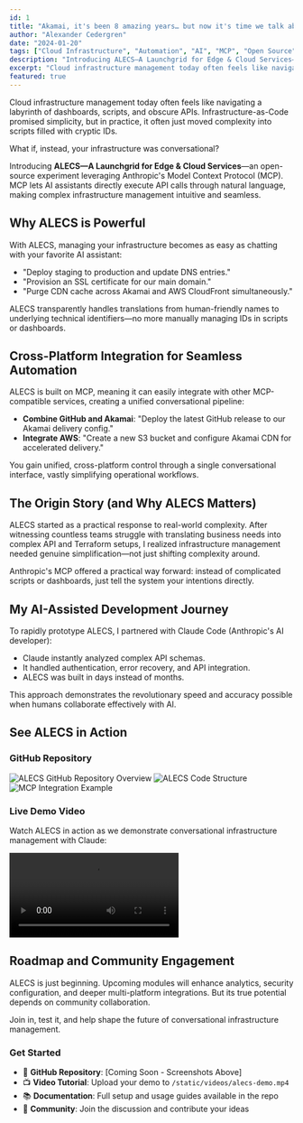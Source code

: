 ```yaml
---
id: 1
title: "Akamai, it's been 8 amazing years… but now it's time we talk about ALECS"
author: "Alexander Cedergren"
date: "2024-01-20"
tags: ["Cloud Infrastructure", "Automation", "AI", "MCP", "Open Source", "DevOps"]
description: "Introducing ALECS—A Launchgrid for Edge & Cloud Services—an open-source experiment leveraging Anthropic's Model Context Protocol to make cloud infrastructure management conversational and intuitive."
excerpt: "Cloud infrastructure management today often feels like navigating a labyrinth of dashboards, scripts, and obscure APIs. What if, instead, your infrastructure was conversational?"
featured: true
---
```


Cloud infrastructure management today often feels like navigating a labyrinth of dashboards, scripts, and obscure APIs. Infrastructure-as-Code promised simplicity, but in practice, it often just moved complexity into scripts filled with cryptic IDs.

What if, instead, your infrastructure was conversational?

Introducing **ALECS—A Launchgrid for Edge & Cloud Services**—an open-source experiment leveraging Anthropic's Model Context Protocol (MCP). MCP lets AI assistants directly execute API calls through natural language, making complex infrastructure management intuitive and seamless.

## Why ALECS is Powerful

With ALECS, managing your infrastructure becomes as easy as chatting with your favorite AI assistant:

- "Deploy staging to production and update DNS entries."
- "Provision an SSL certificate for our main domain."
- "Purge CDN cache across Akamai and AWS CloudFront simultaneously."

ALECS transparently handles translations from human-friendly names to underlying technical identifiers—no more manually managing IDs in scripts or dashboards.

## Cross-Platform Integration for Seamless Automation

ALECS is built on MCP, meaning it can easily integrate with other MCP-compatible services, creating a unified conversational pipeline:

- **Combine GitHub and Akamai**: "Deploy the latest GitHub release to our Akamai delivery config."
- **Integrate AWS**: "Create a new S3 bucket and configure Akamai CDN for accelerated delivery."

You gain unified, cross-platform control through a single conversational interface, vastly simplifying operational workflows.

## The Origin Story (and Why ALECS Matters)

ALECS started as a practical response to real-world complexity. After witnessing countless teams struggle with translating business needs into complex API and Terraform setups, I realized infrastructure management needed genuine simplification—not just shifting complexity around.

Anthropic's MCP offered a practical way forward: instead of complicated scripts or dashboards, just tell the system your intentions directly.

## My AI-Assisted Development Journey

To rapidly prototype ALECS, I partnered with Claude Code (Anthropic's AI developer):

- Claude instantly analyzed complex API schemas.
- It handled authentication, error recovery, and API integration.
- ALECS was built in days instead of months.

This approach demonstrates the revolutionary speed and accuracy possible when humans collaborate effectively with AI.

## See ALECS in Action

### GitHub Repository

<!-- Placeholder for GitHub screenshots -->
<div class="github-screenshots">
  <img src="/images/alecs-screenshots/repo-overview.png" alt="ALECS GitHub Repository Overview" class="w-full rounded-lg shadow-lg mb-4" />
  <img src="/images/alecs-screenshots/code-structure.png" alt="ALECS Code Structure" class="w-full rounded-lg shadow-lg mb-4" />
  <img src="/images/alecs-screenshots/mcp-integration.png" alt="MCP Integration Example" class="w-full rounded-lg shadow-lg mb-4" />
</div>

### Live Demo Video

Watch ALECS in action as we demonstrate conversational infrastructure management with Claude:

<!-- Video placeholder -->
<div class="video-container aspect-video bg-gray-100 dark:bg-gray-800 rounded-lg flex items-center justify-center mb-8">
  <video id="alecs-demo" class="w-full h-full rounded-lg" controls preload="metadata">
    <source src="/videos/alecs-demo.webm" type="video/webm">
    <source src="/videos/alecs-demo.mp4" type="video/mp4">
    <p>Your browser doesn't support HTML5 video. <a href="/videos/alecs-demo.mp4">Download the video</a>.</p>
  </video>
</div>

## Roadmap and Community Engagement

ALECS is just beginning. Upcoming modules will enhance analytics, security configuration, and deeper multi-platform integrations. But its true potential depends on community collaboration.

Join in, test it, and help shape the future of conversational infrastructure management.

### Get Started

- 🔗 **GitHub Repository**: [Coming Soon - Screenshots Above]
- 📺 **Video Tutorial**: Upload your demo to `/static/videos/alecs-demo.mp4`
- 📚 **Documentation**: Full setup and usage guides available in the repo
- 💬 **Community**: Join the discussion and contribute your ideas